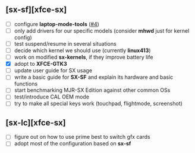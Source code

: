## [sx-sf][xfce-sx]

- [ ] configure **laptop-mode-tools** ([#4](https://github.com/philmmanjaro/project-sx/issues/4))
- [ ] only add drivers for our specific models (consider **mhwd** just for kernel config)
- [ ] test suspend/resume in several situations
- [ ] decide which kernel we should use (currently **linux413**)
- [ ] work on modified **sx-kernels**, if they improve battery life
- [x] adopt to **XFCE-GTK3**
- [ ] update user guide for SX usage
- [ ] write a basic guide for **SX-SF** and explain its hardware and basic functions
- [ ] start benchmarking MJR-SX Edition against other common OSs
- [ ] test/introduce CAL OEM mode
- [ ] try to make all special keys work (touchpad, flightmode, screenshot)

## [sx-lc][xfce-sx]
- [ ] figure out on how to use prime best to switch gfx cards
- [ ] adopt most of the configuration based on **sx-sf**
